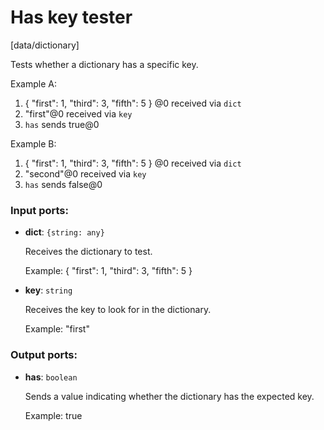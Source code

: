# Has key tester

[data/dictionary]

Tests whether a dictionary has a specific key.

Example A:
1. { "first": 1, "third": 3, "fifth": 5 } @0 received via `dict`
2. "first"@0 received via `key`
3. `has` sends true@0

Example B:
1. { "first": 1, "third": 3, "fifth": 5 } @0 received via `dict`
2. "second"@0 received via `key`
3. `has` sends false@0

### Input ports:

* __dict__: `{string: any}`

    Receives the dictionary to test.
    
    Example:
    { "first": 1, "third": 3, "fifth": 5 }


* __key__: `string`

    Receives the key to look for in the dictionary.
    
    Example:
    "first"

### Output ports:

* __has__: `boolean`

    Sends a value indicating whether the dictionary has the expected key.
    
    Example:
    true
    

